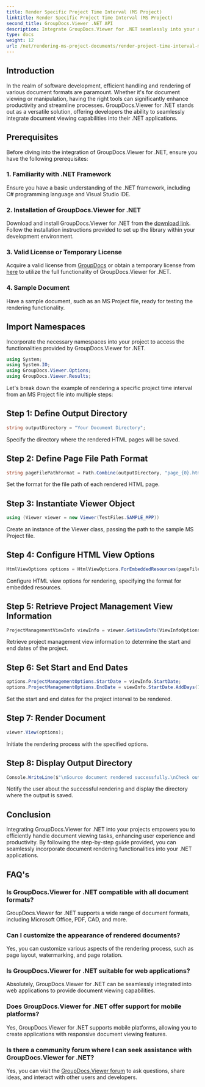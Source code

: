 ```yaml
---
title: Render Specific Project Time Interval (MS Project)
linktitle: Render Specific Project Time Interval (MS Project)
second_title: GroupDocs.Viewer .NET API
description: Integrate GroupDocs.Viewer for .NET seamlessly into your applications for efficient document viewing. Enhance productivity with versatile rendering capabilities.
type: docs
weight: 12
url: /net/rendering-ms-project-documents/render-project-time-interval-ms-project/
---
```

## Introduction
In the realm of software development, efficient handling and rendering of various document formats are paramount. Whether it's for document viewing or manipulation, having the right tools can significantly enhance productivity and streamline processes. GroupDocs.Viewer for .NET stands out as a versatile solution, offering developers the ability to seamlessly integrate document viewing capabilities into their .NET applications.
## Prerequisites
Before diving into the integration of GroupDocs.Viewer for .NET, ensure you have the following prerequisites:
### 1. Familiarity with .NET Framework
Ensure you have a basic understanding of the .NET framework, including C# programming language and Visual Studio IDE.
### 2. Installation of GroupDocs.Viewer for .NET
Download and install GroupDocs.Viewer for .NET from the [download link](https://releases.groupdocs.com/viewer/net/). Follow the installation instructions provided to set up the library within your development environment.
### 3. Valid License or Temporary License
Acquire a valid license from [GroupDocs](https://purchase.groupdocs.com/buy) or obtain a temporary license from [here](https://purchase.groupdocs.com/temporary-license/) to utilize the full functionality of GroupDocs.Viewer for .NET.
### 4. Sample Document
Have a sample document, such as an MS Project file, ready for testing the rendering functionality.

## Import Namespaces
Incorporate the necessary namespaces into your project to access the functionalities provided by GroupDocs.Viewer for .NET.

```csharp
using System;
using System.IO;
using GroupDocs.Viewer.Options;
using GroupDocs.Viewer.Results;
```

Let's break down the example of rendering a specific project time interval from an MS Project file into multiple steps:
## Step 1: Define Output Directory
```csharp
string outputDirectory = "Your Document Directory";
```
Specify the directory where the rendered HTML pages will be saved.
## Step 2: Define Page File Path Format
```csharp
string pageFilePathFormat = Path.Combine(outputDirectory, "page_{0}.html");
```
Set the format for the file path of each rendered HTML page.
## Step 3: Instantiate Viewer Object
```csharp
using (Viewer viewer = new Viewer(TestFiles.SAMPLE_MPP))
```
Create an instance of the Viewer class, passing the path to the sample MS Project file.
## Step 4: Configure HTML View Options
```csharp
HtmlViewOptions options = HtmlViewOptions.ForEmbeddedResources(pageFilePathFormat);
```
Configure HTML view options for rendering, specifying the format for embedded resources.
## Step 5: Retrieve Project Management View Information
```csharp
ProjectManagementViewInfo viewInfo = viewer.GetViewInfo(ViewInfoOptions.FromHtmlViewOptions(options)) as ProjectManagementViewInfo;
```
Retrieve project management view information to determine the start and end dates of the project.
## Step 6: Set Start and End Dates
```csharp
options.ProjectManagementOptions.StartDate = viewInfo.StartDate;
options.ProjectManagementOptions.EndDate = viewInfo.StartDate.AddDays(7);
```
Set the start and end dates for the project interval to be rendered.
## Step 7: Render Document
```csharp
viewer.View(options);
```
Initiate the rendering process with the specified options.
## Step 8: Display Output Directory
```csharp
Console.WriteLine($"\nSource document rendered successfully.\nCheck output in {outputDirectory}.");
```
Notify the user about the successful rendering and display the directory where the output is saved.

## Conclusion
Integrating GroupDocs.Viewer for .NET into your projects empowers you to efficiently handle document viewing tasks, enhancing user experience and productivity. By following the step-by-step guide provided, you can seamlessly incorporate document rendering functionalities into your .NET applications.
## FAQ's
### Is GroupDocs.Viewer for .NET compatible with all document formats?
GroupDocs.Viewer for .NET supports a wide range of document formats, including Microsoft Office, PDF, CAD, and more.
### Can I customize the appearance of rendered documents?
Yes, you can customize various aspects of the rendering process, such as page layout, watermarking, and page rotation.
### Is GroupDocs.Viewer for .NET suitable for web applications?
Absolutely, GroupDocs.Viewer for .NET can be seamlessly integrated into web applications to provide document viewing capabilities.
### Does GroupDocs.Viewer for .NET offer support for mobile platforms?
Yes, GroupDocs.Viewer for .NET supports mobile platforms, allowing you to create applications with responsive document viewing features.
### Is there a community forum where I can seek assistance with GroupDocs.Viewer for .NET?
Yes, you can visit the [GroupDocs.Viewer forum](https://forum.groupdocs.com/c/viewer/9) to ask questions, share ideas, and interact with other users and developers.
